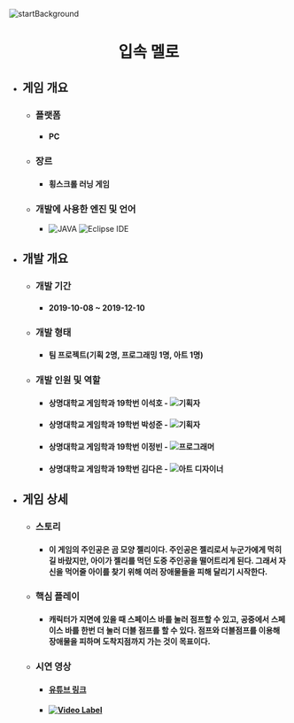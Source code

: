 ![startBackground](https://user-images.githubusercontent.com/69952837/177551799-29363f20-6600-4ee4-84e8-26a97f78bcbd.PNG)
<div align="center">
  <H1>입속 멜로</H1>
</div>

+ ## **게임 개요**
  + ### 플랫폼
    + #### PC
  + ### 장르
    + #### 횡스크롤 러닝 게임
  + ### 개발에 사용한 엔진 및 언어 
    + <img alt="JAVA" src ="https://img.shields.io/badge/JAVA-E8E8E8.svg?&style=for-the-badge&logo=JAVA&logoColor=white"/> <img alt="Eclipse IDE" src ="https://img.shields.io/badge/Eclipse IDE-2C2255.svg?&style=for-the-badge&logo=EclipseIDE&logoColor=white"/>
+ ## **개발 개요**
  + ### 개발 기간
    + #### 2019-10-08 ~ 2019-12-10
  + ### 개발 형태
    + #### 팀 프로젝트(기획 2명, 프로그래밍 1명, 아트 1명)
  + ### 개발 인원 및 역할
    + #### 상명대학교 게임학과 19학번 이석호 - <img alt="기획자" src ="https://img.shields.io/badge/기획자-2B579A.svg?&style=for-the-badge&logo=MicrosoftWord&logoColor=white"/>
    + #### 상명대학교 게임학과 19학번 박성준 - <img alt="기획자" src ="https://img.shields.io/badge/기획자-2B579A.svg?&style=for-the-badge&logo=MicrosoftWord&logoColor=white"/>
    + #### 상명대학교 게임학과 19학번 이정빈 - <img alt="프로그래머" src ="https://img.shields.io/badge/프로그래머-5C2D91.svg?&style=for-the-badge&logo=VisualStudio&logoColor=white"/>
    + #### 상명대학교 게임학과 19학번 김다은 - <img alt="아트 디자이너" src ="https://img.shields.io/badge/아트 디자이너-31A8FF.svg?&style=for-the-badge&logo=AdobePhotoshop&logoColor=black"/>
+ ## **게임 상세**
  + ### 스토리
    + #### 이 게임의 주인공은 곰 모양 젤리이다. 주인공은 젤리로서 누군가에게 먹히길 바랐지만, 아이가 젤리를 먹던 도중 주인공을 떨어트리게 된다. 그래서 자신을 먹어줄 아이를 찾기 위해 여러 장애물들을 피해 달리기 시작한다.
  + ### 핵심 플레이
    + #### 캐릭터가 지면에 있을 때 스페이스 바를 눌러 점프할 수 있고, 공중에서 스페이스 바를 한번 더 눌러 더블 점프를 할 수 있다. 점프와 더블점프를 이용해 장애물을 피하며 도착지점까지 가는 것이 목표이다.
  + ### 시연 영상
    + #### [유튜브 링크](https://youtu.be/IzKfuOor6l0)
    + #### [![Video Label](http://img.youtube.com/vi/IzKfuOor6l0/0.jpg)](https://youtu.be/IzKfuOor6l0)
